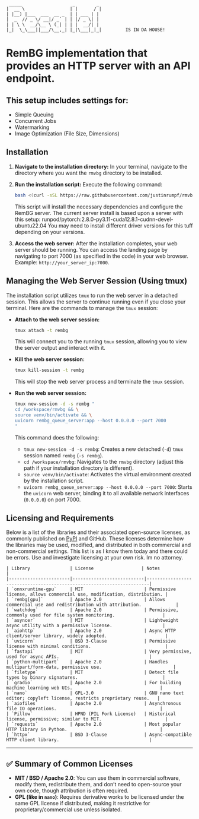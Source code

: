 ```
 _____                   _        _  
|  __ \                 | |      / | 
| |__) |___  ___  __ _  | | ___ | | 
|  _  // _ \/ __|/ _` | | |/ _ \| | 
| | \ \  __/\__ \ (_| | | |  __/| | 
|_|  \_\___||___/\__,_| |_|\___|_|_|         IS IN DA HOUSE!
```

# RemBG implementation that provides an HTTP server with an API endpoint.

## This setup includes settings for:

*   Simple Queuing
*   Concurrent Jobs
*   Watermarking
*   Image Optimization (File Size, Dimensions)

## Installation

1.  **Navigate to the installation directory:** In your terminal, navigate to the directory where you want the `rmvbg` directory to be installed.

2.  **Run the installation script:** Execute the following command:

    ```bash
    bash <(curl -sSL https://raw.githubusercontent.com/justinrumpf/rmvbg/main/deploy_rembg.sh)
    ```

    This script will install the necessary dependencies and configure the RemBG server.
    The current server install is based upon a server with this setup: runpod/pytorch:2.8.0-py3.11-cuda12.8.1-cudnn-devel-ubuntu22.04 You may need to install different driver versions for this tuff depending on your versions. 

4.  **Access the web server:** After the installation completes, your web server should be running. You can access the landing page by navigating to port 7000 (as specified in the code) in your web browser. Example: `http://your_server_ip:7000`.

## Managing the Web Server Session (Using tmux)

The installation script utilizes `tmux` to run the web server in a detached session. This allows the server to continue running even if you close your terminal. Here are the commands to manage the `tmux` session:

*   **Attach to the web server session:**

    ```bash
    tmux attach -t rembg
    ```

    This will connect you to the running `tmux` session, allowing you to view the server output and interact with it.

*   **Kill the web server session:**

    ```bash
    tmux kill-session -t rembg
    ```

    This will stop the web server process and terminate the `tmux` session.

*   **Run the web server session:**

    ```bash
    tmux new-session -d -s rembg "
    cd /workspace/rmvbg && \
    source venv/bin/activate && \
    uvicorn rembg_queue_server:app --host 0.0.0.0 --port 7000
    "
    ```

    This command does the following:

    *   `tmux new-session -d -s rembg`: Creates a new detached (`-d`) `tmux` session named `rembg` (`-s rembg`).
    *   `cd /workspace/rmvbg`: Navigates to the `rmvbg` directory (adjust this path if your installation directory is different).
    *   `source venv/bin/activate`: Activates the virtual environment created by the installation script.
    *   `uvicorn rembg_queue_server:app --host 0.0.0.0 --port 7000`: Starts the `uvicorn` web server, binding it to all available network interfaces (`0.0.0.0`) on port 7000.

 ## Licensing and Requirements

Below is a list of the libraries and their associated open-source licenses, as commonly published on [PyPI](https://pypi.org/) and GitHub. These licenses determine how the libraries may be used, modified, and distributed in both commercial and non-commercial settings.
This list is as I know them today and there could be errors. Use and investigate licensing at your own risk. Im no attorney. 

    | Library               | License                  | Notes                                                                 |
    |-----------------------|---------------------------|-----------------------------------------------------------------------|
    | `onnxruntime-gpu`     | MIT                       | Permissive license, allows commercial use, modification, distribution. |
    | `rembg[gpu]`          | Apache 2.0                | Allows commercial use and redistribution with attribution.             |
    | `watchdog`            | Apache 2.0                | Permissive, commonly used for file system monitoring.                  |
    | `asyncer`             | MIT                       | Lightweight async utility with a permissive license.                   |
    | `aiohttp`             | Apache 2.0                | Async HTTP client/server library, widely adopted.                      |
    | `uvicorn`             | BSD 3-Clause              | Permissive license with minimal conditions.                            |
    | `fastapi`             | MIT                       | Very permissive, used for async APIs.                                  |
    | `python-multipart`    | Apache 2.0                | Handles multipart/form-data, permissive use.                           |
    | `filetype`            | MIT                       | Detect file types by binary signatures.                                |
    | `gradio`              | Apache 2.0                | For building machine learning web UIs.                                 |
    | `nano`                | GPL-3.0                   | GNU nano text editor; copyleft license, restricts proprietary reuse.   |
    | `aiofiles`            | Apache 2.0                | Asynchronous file IO operations.                                       |
    | `Pillow`              | HPND (PIL Fork License)   | Historical license, permissive; similar to MIT.                        |
    | `requests`            | Apache 2.0                | Most popular HTTP library in Python.                                   |
    | `httpx`               | BSD 3-Clause              | Async-compatible HTTP client library.                                  |

---

## ✅ Summary of Common Licenses

- **MIT / BSD / Apache 2.0**: You can use them in commercial software, modify them, redistribute them, and don’t need to open-source your own code, though attribution is often required.
- **GPL (like in `nano`)**: Requires derivative works to be licensed under the same GPL license if distributed, making it restrictive for proprietary/commercial use unless isolated.


       
